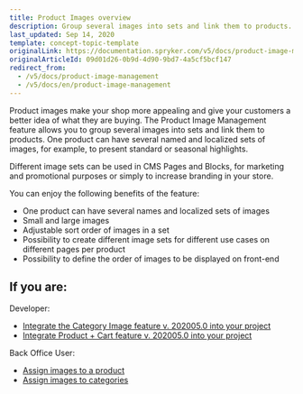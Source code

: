 ```yaml
---
title: Product Images overview
description: Group several images into sets and link them to products. One product can have several named and localized sets of images.
last_updated: Sep 14, 2020
template: concept-topic-template
originalLink: https://documentation.spryker.com/v5/docs/product-image-management
originalArticleId: 09d01d26-0b9d-4d90-9bd7-4a5cf5bcf147
redirect_from:
  - /v5/docs/product-image-management
  - /v5/docs/en/product-image-management
---
```


Product images make your shop more appealing and give your customers a better idea of what they are buying. The Product Image Management feature allows you to group several images into sets and link them to products. One product can have several named and localized sets of images, for example, to present standard or seasonal highlights.

Different image sets can be used in CMS Pages and Blocks, for marketing and promotional purposes or simply to increase branding in your store.

You can enjoy the following benefits of the feature:

* One product can have several names and localized sets of images
* Small and large images
* Adjustable sort order of images in a set
* Possibility to create different image sets for different use cases on different pages per product
* Possibility to define the order of images to be displayed on front-end

## If you are:

Developer:

- [Integrate the Category Image feature v. 202005.0 into your project](/docs/scos/dev/feature-integration-guides/{{page.version}}/category-image-feature-integration.html)
- [Integrate Product + Cart feature v. 202005.0 into your project](/docs/scos/dev/feature-integration-guides/{{page.version}}/product-feature-integration.html)

Back Office User:

- [Assign images to a product](/docs/scos/user/back-office-user-guides/{{page.version}}/catalog/products/manage-abstract-products/creating-abstract-products-and-product-bundles.html#adding-images)
- [Assign images to categories](/docs/scos/user/back-office-user-guides/{{page.version}}/catalog/category/creating-categories.html)
